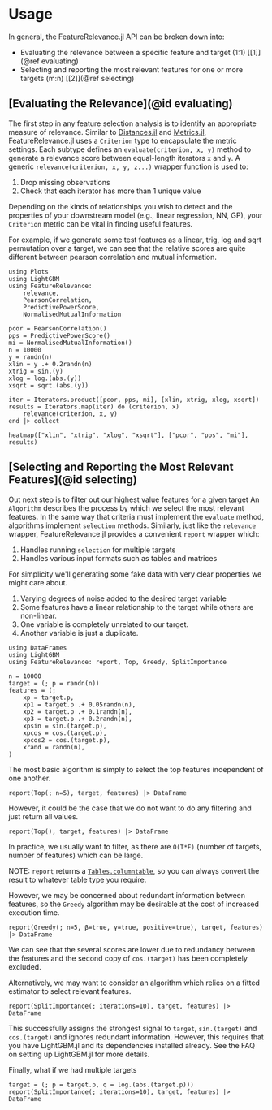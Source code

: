 # Usage

In general, the FeatureRelevance.jl API can be broken down into:

- Evaluating the relevance between a specific feature and target (1:1) [[1]](@ref evaluating)
- Selecting and reporting the most relevant features for one or more targets (m:n) [[2]](@ref selecting)


## [Evaluating the Relevance](@id evaluating)

The first step in any feature selection analysis is to identify an appropriate measure of relevance.
Similar to [Distances.jl](https://github.com/JuliaStats/Distances.jl) and [Metrics.jl](https://gitlab.invenia.ca/invenia/Metrics.jl),
FeatureRelevance.jl uses a `Criterion` type to encapsulate the metric settings.
Each subtype defines an `evaluate(criterion, x, y)` method to generate a relevance score between equal-length iterators `x` and `y`.
A generic `relevance(criterion, x, y, z...)` wrapper function is used to:

1. Drop missing observations
2. Check that each iterator has more than 1 unique value

Depending on the kinds of relationships you wish to detect and the properties of your downstream model
(e.g., linear regression, NN, GP), your `Criterion` metric can be vital in finding useful features.

For example, if we generate some test features as a linear, trig, log and sqrt permutation over a target,
we can see that the relative scores are quite different between pearson correlation and mutual information.

```@example usage-relevance
using Plots
using LightGBM
using FeatureRelevance:
    relevance,
    PearsonCorrelation,
    PredictivePowerScore,
    NormalisedMutualInformation

pcor = PearsonCorrelation()
pps = PredictivePowerScore()
mi = NormalisedMutualInformation()
n = 10000
y = randn(n)
xlin = y .+ 0.2randn(n)
xtrig = sin.(y)
xlog = log.(abs.(y))
xsqrt = sqrt.(abs.(y))

iter = Iterators.product([pcor, pps, mi], [xlin, xtrig, xlog, xsqrt])
results = Iterators.map(iter) do (criterion, x)
    relevance(criterion, x, y)
end |> collect

heatmap(["xlin", "xtrig", "xlog", "xsqrt"], ["pcor", "pps", "mi"], results)
```

## [Selecting and Reporting the Most Relevant Features](@id selecting)

Out next step is to filter out our highest value features for a given target
An `Algorithm` describes the process by which we select the most relevant features.
In the same way that criteria must implement the `evaluate` method, algorithms implement `selection` methods.
Similarly, just like the `relevance` wrapper, FeatureRelevance.jl provides a convenient `report` wrapper which:

1. Handles running `selection` for multiple targets
2. Handles various input formats such as tables and matrices

For simplicity we'll generating some fake data with very clear properties we might care about.

1. Varying degrees of noise added to the desired target variable
2. Some features have a linear relationship to the target while others are non-linear.
3. One variable is completely unrelated to our target.
4. Another variable is just a duplicate.

```@example usage-selection
using DataFrames
using LightGBM
using FeatureRelevance: report, Top, Greedy, SplitImportance

n = 10000
target = (; p = randn(n))
features = (;
    xp = target.p,
    xp1 = target.p .+ 0.05randn(n),
    xp2 = target.p .+ 0.1randn(n),
    xp3 = target.p .+ 0.2randn(n),
    xpsin = sin.(target.p),
    xpcos = cos.(target.p),
    xpcos2 = cos.(target.p),
    xrand = randn(n),
)
```

The most basic algorithm is simply to select the top features independent of one another.
```@example usage-selection
report(Top(; n=5), target, features) |> DataFrame
```
However, it could be the case that we do not want to do any filtering and just return all values.

`report(Top(), target, features) |> DataFrame`

In practice, we usually want to filter, as there are `O(T*F)` (number of targets, number of features) which can be large.

NOTE: `report` returns a [`Tables.columntable`](https://tables.juliadata.org/stable/#Tables.columntable), so you can always convert the result to whatever table type you require.

However, we may be concerned about redundant information between features, so the `Greedy`
algorithm may be desirable at the cost of increased execution time.

```@example usage-selection
report(Greedy(; n=5, β=true, γ=true, positive=true), target, features) |> DataFrame
```
We can see that the several scores are lower due to redundancy between the features and the
second copy of `cos.(target)` has been completely excluded.

Alternatively, we may want to consider an algorithm which relies on a fitted estimator to select relevant features.
```@example usage-selection
report(SplitImportance(; iterations=10), target, features) |> DataFrame
```
This successfully assigns the strongest signal to `target`, `sin.(target)` and `cos.(target)` and ignores redundant information.
However, this requires that you have LightGBM.jl and its dependencies installed already.
See the FAQ on setting up LightGBM.jl for more details.

Finally, what if we had multiple targets

```@example usage-selection
target = (; p = target.p, q = log.(abs.(target.p)))
report(SplitImportance(; iterations=10), target, features) |> DataFrame
```
